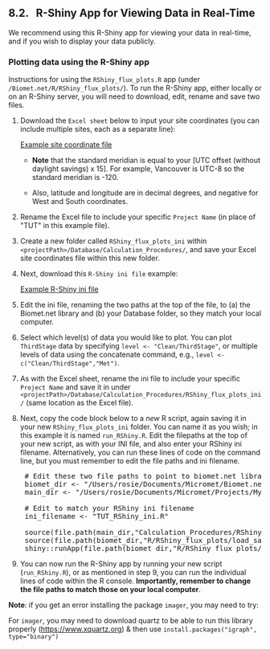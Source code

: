 ## 8.2. &nbsp; R-Shiny App for Viewing Data in Real-Time

<link rel="stylesheet" href="css/style.css">

We recommend using this R-Shiny app for viewing your data in real-time, and if you wish to display your data publicly.

### Plotting data using the R-Shiny app

Instructions for using the `RShiny_flux_plots.R` app (under `/Biomet.net/R/RShiny_flux_plots/`). To run the R-Shiny app, either locally or on an R-Shiny server, you will need to download, edit, rename and save two files.

1. Download the `Excel sheet` below to input your site coordinates (you can include multiple sites, each as a separate line): 

    <a href="ini_templates_sample_data/site_coordinates_TUT.xlsx">Example site coordinate file</a>

    * **Note** that the standard meridian is equal to your [UTC offset (without daylight savings) x 15]. For example, Vancouver is UTC-8 so the standard meridian is -120.

    * Also, latitude and longitude are in decimal degrees, and negative for West and South coordinates.

2. Rename the Excel file to include your specific `Project Name` (in place of "TUT" in this example file).

3. Create a new folder called `RShiny_flux_plots_ini` within `<projectPath>/Database/Calculation_Procedures/`, and save your Excel site coordinates file within this new folder. 

4. Next, download this `R-Shiny ini file` example:

    <a href="ini_templates_sample_data/TUT_RShiny_ini.R.zip">Example R-Shiny ini file</a>

5. Edit the ini file, renaming the two paths at the top of the file, to (a) the Biomet.net library and (b) your Database folder, so they match your local computer.

6. Select which level(s) of data you would like to plot. You can plot `ThirdStage` data by specifying `level <- "Clean/ThirdStage"`, or multiple levels of data using the concatenate command, e.g., `level <- c("Clean/ThirdStage","Met")`. 

7. As with the Excel sheet, rename the ini file to include your specific `Project Name` and save it in under `<projectPath>/Database/Calculation_Procedures/RShiny_flux_plots_ini/` (same location as the Excel file).

8. Next, copy the code block below to a *new* R script, again saving it in your new  `RShiny_flux_plots_ini` folder. You can name it as you wish; in this example it is named `run_RShiny.R`. Edit the filepaths at the top of your new script, as with your INI file, and also enter your RShiny ini filename. Alternatively, you can run these lines of code on the command line, but you must remember to edit the file paths and ini filename.

    <pre>
    # Edit these two file paths to point to biomet.net library and your database directory
    biomet_dir <- "/Users/rosie/Documents/Micromet/Biomet.net"  # path to Biomet.net directory 
    main_dir <- "/Users/rosie/Documents/Micromet/Projects/My_Micromet/Database"   # database path 

    # Edit to match your RShiny ini filename
    ini_filename <- "TUT_RShiny_ini.R"

    source(file.path(main_dir,"Calculation_Procedures/RShiny_flux_plots_ini",ini_filename))
    source(file.path(biomet_dir,"R/RShiny_flux_plots/load_save_data.R"))
    shiny::runApp(file.path(biomet_dir,"R/RShiny_flux_plots/RShiny_flux_plots.R"))</pre>

10. You can now run the R-Shiny app by running your new script (`run_RShiny.R`), or as mentioned in step 9, you can run the individual lines of code within the R console. **Importantly, remember to change the file paths to match those on your local computer**. 

    <!-- <pre>source("/Users/saraknox/Code/local_data_cleaning/Projects/EcoFlux/Database/Calculation_Procedures/RShiny_flux_plots_ini/UQAM_ini.R")
    source("/Users/saraknox/Code/Biomet.net/R/RShiny_flux_plots/load_save_data.R")
    shiny::runApp("/Users/saraknox/Code/Biomet.net/R/RShiny_flux_plots/RShiny_flux_plots.R")</pre> -->

**Note**: if you get an error installing the package `imager`, you may need to try: 

For `imager`, you may need to download quartz to be able to run this library properly (https://www.xquartz.org) & then use `install.packages("igraph", type="binary")`
